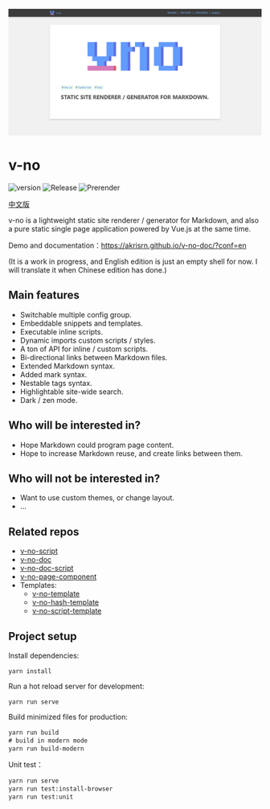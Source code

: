 ![social preview](/social-preview.png)

# v-no

![version](https://img.shields.io/github/package-json/v/akrisrn/v-no) ![Release](https://github.com/akrisrn/v-no/workflows/Release/badge.svg) ![Prerender](https://github.com/akrisrn/v-no-doc/workflows/Prerender/badge.svg)

[中文版](/README.zh.md)

v-no is a lightweight static site renderer / generator for Markdown, and also a pure static single page application powered by Vue.js at the same time.

Demo and documentation：https://akrisrn.github.io/v-no-doc/?conf=en

(It is a work in progress, and English edition is just an empty shell for now. I will translate it when Chinese edition has done.)

## Main features

- Switchable multiple config group.
- Embeddable snippets and templates.
- Executable inline scripts.
- Dynamic imports custom scripts / styles.
- A ton of API for inline / custom scripts.
- Bi-directional links between Markdown files.
- Extended Markdown syntax.
- Added mark syntax.
- Nestable tags syntax.
- Highlightable site-wide search.
- Dark / zen mode.

## Who will be interested in?

- Hope Markdown could program page content.
- Hope to increase Markdown reuse, and create links between them.

## Who will not be interested in?

- Want to use custom themes, or change layout.
- ...

## Related repos

- [v-no-script](https://github.com/akrisrn/v-no-script)
- [v-no-doc](https://github.com/akrisrn/v-no-doc)
- [v-no-doc-script](https://github.com/akrisrn/v-no-doc-script)
- [v-no-page-component](https://github.com/akrisrn/v-no-page-component)
- Templates:
    - [v-no-template](https://github.com/akrisrn/v-no-template)
    - [v-no-hash-template](https://github.com/akrisrn/v-no-hash-template)
    - [v-no-script-template](https://github.com/akrisrn/v-no-script-template)

## Project setup

Install dependencies:

```shell
yarn install
```

Run a hot reload server for development:

```shell
yarn run serve
```

Build minimized files for production:

```shell
yarn run build
# build in modern mode
yarn run build-modern
```

Unit test：

```shell
yarn run serve
yarn run test:install-browser
yarn run test:unit
```
